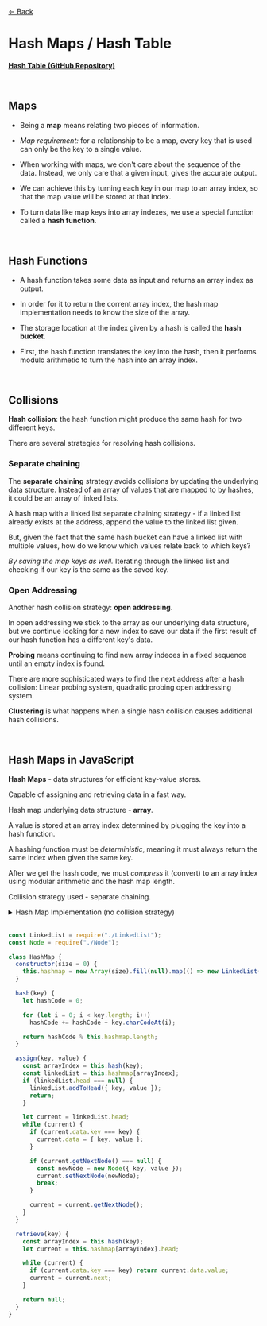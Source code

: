 [&larr; Back](./../README.md)

# Hash Maps / Hash Table

[**Hash Table (GitHub Repository)**](https://github.com/trekhleb/javascript-algorithms/tree/master/src/data-structures/hash-table)

<br>

## Maps

- Being a **map** means relating two pieces of information.

- _Map requirement:_ for a relationship to be a map, every key that is used can only be the key to a single value.

- When working with maps, we don't care about the sequence of the data. Instead, we only care that a given input, gives the accurate output.

- We can achieve this by turning each key in our map to an array index, so that the map value will be stored at that index.

- To turn data like map keys into array indexes, we use a special function called a **hash function**.

<br>

## Hash Functions

- A hash function takes some data as input and returns an array index as output.

- In order for it to return the corrent array index, the hash map implementation needs to know the size of the array.

- The storage location at the index given by a hash is called the **hash bucket**.

- First, the hash function translates the key into the hash, then it performs modulo arithmetic to turn the hash into an array index.

<br>

## Collisions

**Hash collision**: the hash function might produce the same hash for two different keys.

There are several strategies for resolving hash collisions.

### Separate chaining

The **separate chaining** strategy avoids collisions by updating the underlying data structure. Instead of an array of values that are mapped to by hashes, it could be an array of linked lists.

A hash map with a linked list separate chaining strategy - if a linked list already exists at the address, append the value to the linked list given.

But, given the fact that the same hash bucket can have a linked list with multiple values, how do we know which values relate back to which keys?

_By saving the map keys as well._ Iterating through the linked list and checking if our key is the same as the saved key.

### Open Addressing

Another hash collision strategy: **open addressing**.

In open addressing we stick to the array as our underlying data structure, but we continue looking for a new index to save our data if the first result of our hash function has a different key's data.

**Probing** means continuing to find new array indeces in a fixed sequence until an empty index is found.

There are more sophisticated ways to find the next address after a hash collision: Linear probing system, quadratic probing open addressing system.

**Clustering** is what happens when a single hash collision causes additional hash collisions.

<br>

## Hash Maps in JavaScript

**Hash Maps** - data structures for efficient key-value stores.

Capable of assigning and retrieving data in a fast way.

Hash map underlying data structure - **array**.

A value is stored at an array index determined by plugging the key into a hash function.

A hashing function must be _deterministic_, meaning it must always return the same index when given the same key.

After we get the hash code, we must _compress_ it (convert) to an array index using modular arithmetic and the hash map length.

Collision strategy used - separate chaining.

<details>
<summary>Hash Map Implementation (no collision strategy)</summary>

```js
class HashMap {
  constructor(size = 0) {
    this.hashmap = new Array(size).fill(null);
  }

  hash(key) {
    let hashCode = 0;

    for (let i = 0; i < key.length; i++)
      hashCode += hashCode + key.charCodeAt(i);

    return hashCode % this.hashmap.length;
  }

  assign(key, value) {
    const arrayIndex = this.hash(key);
    this.hashmap[arrayIndex] = value;
  }

  retrieve(key) {
    const arrayIndex = this.hash(key);
    return this.hashmap[arrayIndex];
  }
}
```

</details>

<br>

```js
const LinkedList = require("./LinkedList");
const Node = require("./Node");

class HashMap {
  constructor(size = 0) {
    this.hashmap = new Array(size).fill(null).map(() => new LinkedList());
  }

  hash(key) {
    let hashCode = 0;

    for (let i = 0; i < key.length; i++)
      hashCode += hashCode + key.charCodeAt(i);

    return hashCode % this.hashmap.length;
  }

  assign(key, value) {
    const arrayIndex = this.hash(key);
    const linkedList = this.hashmap[arrayIndex];
    if (linkedList.head === null) {
      linkedList.addToHead({ key, value });
      return;
    }

    let current = linkedList.head;
    while (current) {
      if (current.data.key === key) {
        current.data = { key, value };
      }

      if (current.getNextNode() === null) {
        const newNode = new Node({ key, value });
        current.setNextNode(newNode);
        break;
      }

      current = current.getNextNode();
    }
  }

  retrieve(key) {
    const arrayIndex = this.hash(key);
    let current = this.hashmap[arrayIndex].head;

    while (current) {
      if (current.data.key === key) return current.data.value;
      current = current.next;
    }

    return null;
  }
}
```

<br>
